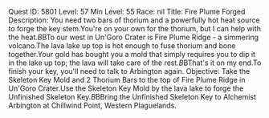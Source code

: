 Quest ID: 5801
Level: 57
Min Level: 55
Race: nil
Title: Fire Plume Forged
Description: You need two bars of thorium and a powerfully hot heat source to forge the key stem.You're on your own for the thorium, but I can help with the heat.$B$BTo our west in Un'Goro Crater is Fire Plume Ridge - a simmering volcano.The lava lake up top is hot enough to fuse thorium and bone together.Your gold has bought you a mold that simply requires you to dip it in the lake up top; the lava will take care of the rest.$B$BThat's it on my end.To finish your key, you'll need to talk to Arbington again.
Objective: Take the Skeleton Key Mold and 2 Thorium Bars to the top of Fire Plume Ridge in Un'Goro Crater.Use the Skeleton Key Mold by the lava lake to forge the Unfinished Skeleton Key.$B$BBring the Unfinished Skeleton Key to Alchemist Arbington at Chillwind Point, Western Plaguelands.

